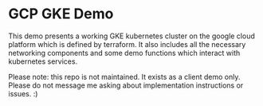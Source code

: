 # GCP GKE Demo

This demo presents a working GKE kubernetes cluster on the google cloud platform which is defined by terraform. It also includes all the necessary networking components and some demo functions which interact with kubernetes services.

Please note: this repo is not maintained. It exists as a client demo only. Please do not message me asking about implementation instructions or issues. :)